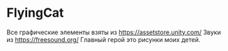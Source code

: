 # FlyingCat
Все графические  элементы взяты из https://assetstore.unity.com/
Звуки из https://freesound.org/
Главный герой это рисунки моих детей.

